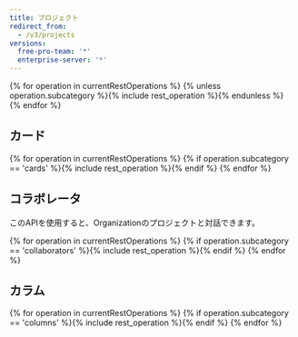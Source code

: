 ```yaml
---
title: プロジェクト
redirect_from:
  - /v3/projects
versions:
  free-pro-team: '*'
  enterprise-server: '*'
---
```


{% for operation in currentRestOperations %}
  {% unless operation.subcategory %}{% include rest_operation %}{% endunless %}
{% endfor %}

## カード

{% for operation in currentRestOperations %}
  {% if operation.subcategory == 'cards' %}{% include rest_operation %}{% endif %}
{% endfor %}

## コラボレータ

このAPIを使用すると、Organizationのプロジェクトと対話できます。

{% for operation in currentRestOperations %}
  {% if operation.subcategory == 'collaborators' %}{% include rest_operation %}{% endif %}
{% endfor %}

## カラム

{% for operation in currentRestOperations %}
  {% if operation.subcategory == 'columns' %}{% include rest_operation %}{% endif %}
{% endfor %}
